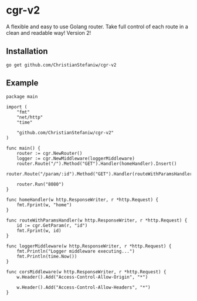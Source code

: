 # cgr-v2
A flexible and easy to use Golang router. Take full control of each route in a clean and readable way! Version 2! 

## Installation
```go get github.com/ChristianStefaniw/cgr-v2```

## Example
```golang
package main

import (
	"fmt"
	"net/http"
	"time"

	"github.com/ChristianStefaniw/cgr-v2"
)

func main() {
	router := cgr.NewRouter()
	logger := cgr.NewMiddleware(loggerMiddleware)
	router.Route("/").Method("GET").Handler(homeHandler).Insert()
	router.Route("/param/:id").Method("GET").Handler(routeWithParamsHandler).HandlePreflight().Assign(logger).Insert()

	router.Run("8080")
}

func homeHandler(w http.ResponseWriter, r *http.Request) {
	fmt.Fprint(w, "home")
}

func routeWithParamsHandler(w http.ResponseWriter, r *http.Request) {
	id := cgr.GetParam(r, "id")
	fmt.Fprint(w, id)
}

func loggerMiddleware(w http.ResponseWriter, r *http.Request) {
	fmt.Println("Logger middleware executing...")
	fmt.Println(time.Now())
}

func corsMiddleware(w http.ResponseWriter, r *http.Request) {
	w.Header().Add("Access-Control-Allow-Origin", "*")

	w.Header().Add("Access-Control-Allow-Headers", "*")
}

```
